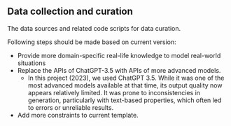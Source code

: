 ## Data collection and curation

The data sources and related code scripts for data curation.

Following steps should be made based on current version:

- Provide more domain-specific real-life knowledge to model real-world situations
- Replace the APIs of ChatGPT-3.5 with APIs of more advanced models.
  - In this project (2023), we used ChatGPT 3.5. While it was one of the most advanced models available at that time, its output quality now appears relatively limited.  It was prone to inconsistencies in generation, particularly with text-based properties, which often led to errors or unreliable results.
- Add more constraints to current template.
